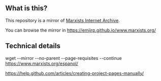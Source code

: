 ## What is this?

This repository is a mirror of [Marxists Internet Archive](https://www.marxists.org).

You can browse the mirror in https://emijrp.github.io/www.marxists.org/

## Technical details

wget --mirror --no-parent --page-requisites --continue https://www.marxists.org/espanol/

https://help.github.com/articles/creating-project-pages-manually/
